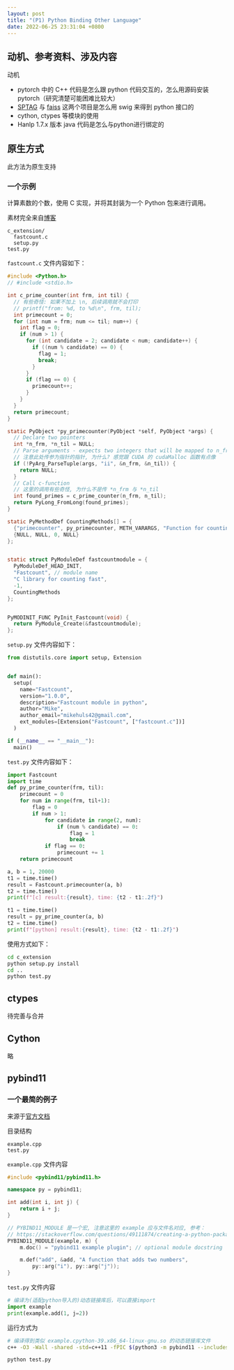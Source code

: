 ```yaml
---
layout: post
title: "(P1) Python Binding Other Language"
date: 2022-06-25 23:31:04 +0800
---
```


## 动机、参考资料、涉及内容

动机

- pytorch 中的 C++ 代码是怎么跟 python 代码交互的，怎么用源码安装pytorch（研究清楚可能困难比较大）
- [SPTAG](https://github.com/microsoft/SPTAG.git) 与 [faiss](https://github.com/facebookresearch/faiss.git) 这两个项目是怎么用 swig 来得到 python 接口的
- cython, ctypes 等模块的使用
- Hanlp 1.7.x 版本 java 代码是怎么与python进行绑定的

## 原生方式

此方法为原生支持

### 一个示例

计算素数的个数，使用 C 实现，并将其封装为一个 Python 包来进行调用。

素材完全来自[博客](https://towardsdatascience.com/write-your-own-c-extension-to-speed-up-python-x100-626bb9d166e7)

```
c_extension/
  fastcount.c
  setup.py
test.py
```

`fastcount.c` 文件内容如下：

```C
#include <Python.h>
// #include <stdio.h>

int c_prime_counter(int frm, int til) {
  // 有些奇怪: 如果不加上 \n, 后续调用就不会打印
  // printf("from: %d, to %d\n", frm, til);
  int primecount = 0;
  for (int num = frm; num <= til; num++) {
    int flag = 0;
    if (num > 1) {
      for (int candidate = 2; candidate < num; candidate++) {
        if ((num % candidate) == 0) {
          flag = 1;
          break;
        }
      }
      if (flag == 0) {
        primecount++;
      }
    }
  }
  return primecount;
}

static PyObject *py_primecounter(PyObject *self, PyObject *args) {
  // Declare two pointers
  int *n_frm, *n_til = NULL;
  // Parse arguments - expects two integers that will be mapped to n_frm and n_til
  // 注意此处传参为指针的指针, 为什么? 感觉跟 CUDA 的 cudaMalloc 函数有点像
  if (!PyArg_ParseTuple(args, "ii", &n_frm, &n_til)) {
    return NULL;
  }
  // Call c-function
  // 这里的调用有些奇怪, 为什么不是传 *n_frm 与 *n_til
  int found_primes = c_prime_counter(n_frm, n_til);
  return PyLong_FromLong(found_primes);
}

static PyMethodDef CountingMethods[] = {
  {"primecounter", py_primecounter, METH_VARARGS, "Function for counting primes in a range in c"},
  {NULL, NULL, 0, NULL}
};


static struct PyModuleDef fastcountmodule = {
  PyModuleDef_HEAD_INIT,
  "Fastcount", // module name
  "C library for counting fast",
  -1,
  CountingMethods
};


PyMODINIT_FUNC PyInit_Fastcount(void) {
  return PyModule_Create(&fastcountmodule);
};
```

`setup.py` 文件内容如下：

```python
from distutils.core import setup, Extension


def main():
  setup(
    name="Fastcount",
    version="1.0.0",
    description="Fastcount module in python",
    author="Mike",
    author_email="mikehuls42@gmail.com",
    ext_modules=[Extension("Fastcount", ["fastcount.c"])]
  )

if (__name__ == "__main__"):
  main()
```

`test.py` 文件内容如下：

```python
import Fastcount
import time
def py_prime_counter(frm, til):
    primecount = 0
    for num in range(frm, til+1):
        flag = 0
        if num > 1:
            for candidate in range(2, num):
                if (num % candidate) == 0:
                    flag = 1
                    break
            if flag == 0:
                primecount += 1
    return primecount

a, b = 1, 20000
t1 = time.time()
result = Fastcount.primecounter(a, b)
t2 = time.time()
print(f"[c] result:{result}, time: {t2 - t1:.2f}")

t1 = time.time()
result = py_prime_counter(a, b)
t2 = time.time()
print(f"[python] result:{result}, time: {t2 - t1:.2f}")
```

使用方式如下：

```bash
cd c_extension
python setup.py install
cd ..
python test.py
```

## ctypes

待完善与合并

## Cython

略

## pybind11

### 一个最简的例子

来源于[官方文档](https://pybind11.readthedocs.io/en/stable/basics.html)

目录结构
```
example.cpp
test.py
```

`example.cpp` 文件内容
```c++
#include <pybind11/pybind11.h>

namespace py = pybind11;

int add(int i, int j) {
    return i + j;
}

// PYBIND11_MODULE 是一个宏, 注意这里的 example 应与文件名对应, 参考：
// https://stackoverflow.com/questions/49111874/creating-a-python-package-for-c-code-wrapped-with-pybind11-using-setuptools
PYBIND11_MODULE(example, m) {
    m.doc() = "pybind11 example plugin"; // optional module docstring

    m.def("add", &add, "A function that adds two numbers",
        py::arg("i"), py::arg("j"));
}
```

`test.py` 文件内容

```python
# 编译为(适配python导入的)动态链接库后，可以直接import
import example
print(example.add(1, j=2))
```

运行方式为
```bash
# 编译得到类似 example.cpython-39.x86_64-linux-gnu.so 的动态链接库文件
c++ -O3 -Wall -shared -std=c++11 -fPIC $(python3 -m pybind11 --includes) example.cpp -o example$(python3-config --extension-suffix)

python test.py
```